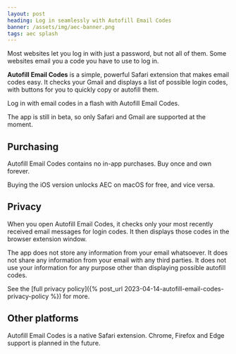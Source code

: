 ```yaml
---
layout: post
heading: Log in seamlessly with Autofill Email Codes
banner: /assets/img/aec-banner.png
tags: aec splash
---
```


Most websites let you log in with just a password, but not all of them. Some websites email you a code you have to use to log in. 

**Autofill Email Codes** is a simple, powerful Safari extension that makes email codes easy. It checks your Gmail and displays a list of possible login codes, with buttons for you to quickly copy or autofill them. 

Log in with email codes in a flash with Autofill Email Codes.

The app is still in beta, so only Safari and Gmail are supported at the moment. 

## Purchasing

Autofill Email Codes contains no in-app purchases. Buy once and own forever.

Buying the iOS version unlocks AEC on macOS for free, and vice versa. 

## Privacy

When you open Autofill Email Codes, it checks only your most recently received email messages for login codes. It then displays those codes in the browser extension window. 

The app does not store any information from your email whatsoever. It does not share any information from your email with any third parties. It does not use your information for any purpose other than displaying possible autofill codes. 

See the [full privacy policy]({% post_url 2023-04-14-autofill-email-codes-privacy-policy %}) for more.

## Other platforms

Autofill Email Codes is a native Safari extension. Chrome, Firefox and Edge support is planned in the future. 
